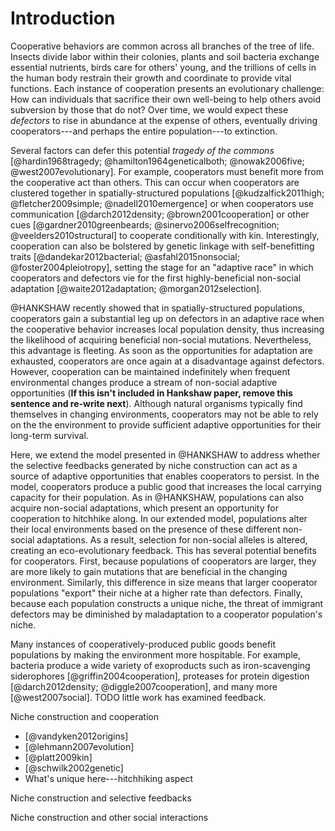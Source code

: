 # Introduction

Cooperative behaviors are common across all branches of the tree of life. Insects divide labor within their colonies, plants and soil bacteria exchange essential nutrients, birds care for others' young, and the trillions of cells in the human body restrain their growth and coordinate to provide vital functions. Each instance of cooperation presents an evolutionary challenge: How can individuals that sacrifice their own well-being to help others avoid subversion by those that do not? Over time, we would expect these *defectors* to rise in abundance at the expense of others, eventually driving cooperators---and perhaps the entire population---to extinction.

Several factors can defer this potential *tragedy of the commons* [@hardin1968tragedy; @hamilton1964geneticalboth; @nowak2006five; @west2007evolutionary]. For example, cooperators must benefit more from the cooperative act than others. This can occur when cooperators are clustered together in spatially-structured populations [@kudzalfick2011high; @fletcher2009simple; @nadell2010emergence] or when cooperators use communication [@darch2012density; @brown2001cooperation] or other cues [@gardner2010greenbeards; @sinervo2006selfrecognition; @veelders2010structural] to cooperate conditionally with kin. Interestingly, cooperation can also be bolstered by genetic linkage with self-benefitting traits [@dandekar2012bacterial; @asfahl2015nonsocial; @foster2004pleiotropy], setting the stage for an "adaptive race" in which cooperators and defectors vie for the first highly-beneficial non-social adaptation [@waite2012adaptation; @morgan2012selection].

@HANKSHAW recently showed that in spatially-structured populations, cooperators gain a substantial leg up on defectors in an adaptive race when the cooperative behavior increases local population density, thus increasing the likelihood of acquiring beneficial non-social mutations. Nevertheless, this advantage is fleeting. As soon as the opportunities for adaptation are exhausted, cooperators are once again at a disadvantage against defectors. However, cooperation can be maintained indefinitely when frequent environmental changes produce a stream of non-social adaptive opportunities (**If this isn't included in Hankshaw paper, remove this sentence and re-write next**). Although natural organisms typically find themselves in changing environments, cooperators may not be able to rely on the the environment to provide sufficient adaptive opportunities for their long-term survival.

Here, we extend the model presented in @HANKSHAW to address whether the selective feedbacks generated by niche construction can act as a source of adaptive opportunities that enables cooperators to persist. In the model, cooperators produce a public good that increases the local carrying capacity for their population. As in @HANKSHAW, populations can also acquire non-social adaptations, which present an opportunity for cooperation to hitchhike along. In our extended model, populations alter their local environments based on the presence of these different non-social adaptations. As a result, selection for non-social alleles is altered, creating an eco-evolutionary feedback. This has several potential benefits for cooperators. First, because populations of cooperators are larger, they are more likely to gain mutations that are beneficial in the changing environment. Similarly, this difference in size means that larger cooperator populations "export" their niche at a higher rate than defectors. Finally, because each population constructs a unique niche, the threat of immigrant defectors may be diminished by maladaptation to a cooperator population's niche.

Many instances of cooperatively-produced public goods benefit populations by making the environment more hospitable. For example, bacteria produce a wide variety of exoproducts such as iron-scavenging siderophores [@griffin2004cooperation], proteases for protein digestion [@darch2012density; @diggle2007cooperation], and many more [@west2007social]. TODO little work has examined feedback.


Niche construction and cooperation
* [@vandyken2012origins]
* [@lehmann2007evolution]
* [@platt2009kin]
* [@schwilk2002genetic]
* What's unique here---hitchhiking aspect

Niche construction and selective feedbacks

Niche construction and other social interactions

